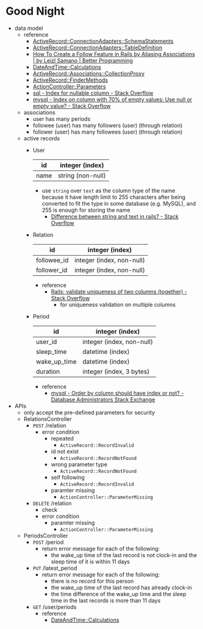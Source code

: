 # Good Night

- data model
    - reference
        - [ActiveRecord::ConnectionAdapters::SchemaStatements](https://api.rubyonrails.org/v7.0.4/classes/ActiveRecord/ConnectionAdapters/SchemaStatements.html#method-i-add_column)
        - [ActiveRecord::ConnectionAdapters::TableDefinition](https://api.rubyonrails.org/v7.0.4/classes/ActiveRecord/ConnectionAdapters/TableDefinition.html#method-i-column)
        - [How To Create a Follow Feature in Rails by Aliasing Associations | by Leizl Samano | Better Programming](https://betterprogramming.pub/how-to-create-a-follow-feature-in-rails-by-aliasing-associations-30d63edee284)
        - [DateAndTime::Calculations](https://api.rubyonrails.org/classes/DateAndTime/Calculations.html)
        - [ActiveRecord::Associations::CollectionProxy](https://api.rubyonrails.org/v7.0.4/classes/ActiveRecord/Associations/CollectionProxy.html#method-i-3C-3C)
        - [ActiveRecord::FinderMethods](https://api.rubyonrails.org/v7.0.4/classes/ActiveRecord/FinderMethods.html#method-i-last-21)
        - [ActionController::Parameters](https://api.rubyonrails.org/v7.0.4/classes/ActionController/Parameters.html#method-i-permit)
        - [sql - Index for nullable column - Stack Overflow](https://stackoverflow.com/questions/9175591/index-for-nullable-column)
        - [mysql - Index on column with 70% of empty values: Use null or empty value? - Stack Overflow](https://stackoverflow.com/questions/34371494/index-on-column-with-70-of-empty-values-use-null-or-empty-value)
    - associations
        - user has many periods
        - followee (user) has many followers (user) (through relation)
        - follower (user) has many followees (user) (through relation)
    - active records
        - User
            
            
            | id | integer (index) |
            | --- | --- |
            | name | string (non-null) |
            - use `string` over `text` as the column type of the name because it have length limit to 255 characters after being converted to fit the type in some database (e.g. MySQL), and 255 is enough for storing the name
                - [Difference between string and text in rails? - Stack Overflow](https://stackoverflow.com/questions/3354330/difference-between-string-and-text-in-rails)
        - Relation
            
            
            | id | integer (index) |
            | --- | --- |
            | followee_id | integer (index, non-null) |
            | follower_id | integer (index, non-null) |
            - reference
                - [Rails: validate uniqueness of two columns (together) - Stack Overflow](https://stackoverflow.com/questions/34424154/rails-validate-uniqueness-of-two-columns-together)
                    - for uniqueness validation on multiple columns
        - Period
            
            
            | id | integer (index) |
            | --- | --- |
            | user_id | integer (index, non-null) |
            | sleep_time | datetime (index) |
            | wake_up_time | datetime (index) |
            | duration | integer (index, 3 bytes) |
            - reference
                - [mysql - Order by column should have index or not? - Database Administrators Stack Exchange](https://dba.stackexchange.com/questions/11031/order-by-column-should-have-index-or-not)
- APIs
    - only accept the pre-defined parameters for security
    - RelationsController
        - `POST` /relation
            - error condition
                - repeated
                    - `ActiveRecord::RecordInvalid`
                - id not exist
                    - `ActiveRecord::RecordNotFound`
                - wrong parameter type
                    - `ActiveRecord::RecordNotFound`
                - self following
                    - `ActiveRecord::RecordInvalid`
                - paramter missing
                    - `ActionController::ParameterMissing`
        - `DELETE` /relation
            - check
            - error condition
                - paramter missing
                    - `ActionController::ParameterMissing`
    - PeriodsController
        - `POST` /period
            - return error message for each of the following:
                - the wake_up time of the last record is not clock-in and the sleep time of it is within 11 days
        - `PUT` /latest_period
            - return error message for each of the following:
                - there is no record for this person
                - the wake_up time of the last record has already clock-in
                - the time difference of the wake_up time and the sleep time in the last records is more than 11 days
        - `GET` /user/periods
            - reference
                - [DateAndTime::Calculations](https://api.rubyonrails.org/classes/DateAndTime/Calculations.html)